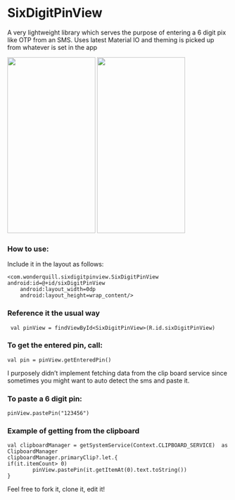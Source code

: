   # SixDigitPinView
A very lightweight library which serves the purpose of entering a 6 digit pix like OTP from an SMS. Uses latest Material IO and theming is picked up from whatever is set in the app


<img src="https://media.giphy.com/media/Q9vm6ROIAAAZvn6F6I/source.gif" data-canonical-src="https://media.giphy.com/media/Q9vm6ROIAAAZvn6F6I/source.gif" width="200" height="400" />

<img src="https://media.giphy.com/media/SV5hIR24dsCv63AvI4/source.gif" data-canonical-src="https://media.giphy.com/media/SV5hIR24dsCv63AvI4/source.gif" width="200" height="400" />


### How to use:
Include it in the layout as follows:
```
<com.wonderquill.sixdigitpinview.SixDigitPinView
android:id=@+id/sixDigitPinView
    android:layout_width=0dp
    android:layout_height=wrap_content/>
```

### Reference it the usual way 
` val pinView = findViewById<SixDigitPinView>(R.id.sixDigitPinView)`

### To get the entered pin, call:
`val pin = pinView.getEnteredPin()`

 I purposely didn’t implement fetching data from the clip board service since sometimes you might want to auto detect the sms and paste it.

### To paste a 6 digit pin:
`pinView.pastePin("123456")`

### Example of getting from the clipboard
```
val clipboardManager = getSystemService(Context.CLIPBOARD_SERVICE)  as ClipboardManager
clipboardManager.primaryClip?.let.{
if(it.itemCount> 0)
        pinView.pastePin(it.getItemAt(0).text.toString())
}
```

Feel free to fork it, clone it, edit it!
